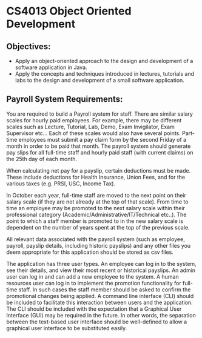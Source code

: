 # CS4013 Object Oriented Development
## Objectives:
- Apply an object-oriented approach to the design and development of a software application in Java.
- Apply the concepts and techniques introduced in lectures, tutorials and labs to the design and development of a small software application.
## Payroll System Requirements:
You are required to build a Payroll system for staff. There are similar salary scales for
hourly paid employees. For example, there may be different scales such as Lecture,
Tutorial, Lab, Demo, Exam Invigilator, Exam Supervisor etc... Each of these scales
would also have several points. Part-time employees must submit a pay claim form by the
second Friday of a month in order to be paid that month. The payroll system should
generate pay slips for all full-time staff and hourly paid staff (with current claims) on the
25th day of each month.

When calculating net pay for a payslip, certain deductions must be made. These include
deductions for Health Insurance, Union Fees, and for the various taxes (e.g. PRSI, USC,
Income Tax).

In October each year, full-time staff are moved to the next point on their salary scale (if
they are not already at the top of that scale). From time to time an employee may be
promoted to the next salary scale within their professional category
(Academic/Administrative/IT/Technical etc..). The point to which a staff member is
promoted to in the new salary scale is dependent on the number of years spent at the top of
the previous scale.

All relevant data associated with the payroll system (such as employee, payroll, payslip
details, including historic payslips) and any other files you deem appropriate for this
application should be stored as csv files.

The application has three user types. An employee can log in to the system, see their
details, and view their most recent or historical payslips. An admin user can log in and
can add a new employee to the system. A human resources user can log in to implement
the promotion functionality for full-time staff. In such cases the staff member should be
asked to confirm the promotional changes being applied. A command line interface (CLI)
should be included to facilitate this interaction between users and the application. The
CLI should be included with the expectation that a Graphical User Interface (GUI) may
be required in the future. In other words, the separation between the text-based user
interface should be well-defined to allow a graphical user interface to be substituted
easily. 
